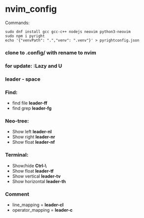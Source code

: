 # nvim_config

Commands:
```
sudo dnf install gcc gcc-c++ nodejs neovim python3-neovim
sudo npm i pyright
echo '{"venvPath": ".","venv": ".venv"}' > pyrightconfig.json
```

### clone to .config/ with rename to nvim


### for update: :Lazy and U


### leader - space


### Find:
- find file **leader-ff**
- find grep **leader-fg**


### Neo-tree:
- Show left **leader-nl**
- Show right **leader-nr**
- Show float **leader-nf**


### Terminal:
- Show/hide **Ctrl-\\**
- Show float **leader-tf**
- Show vertical **leader-tv**
- Show horizontal **leader-th**


### Comment
- line_mapping = **leader-cl**
- operator_mapping = **leader-c**
